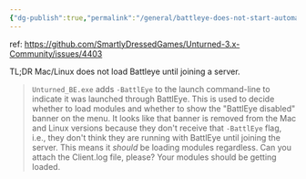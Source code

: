 ```yaml
---
{"dg-publish":true,"permalink":"/general/battleye-does-not-start-automatically-on-mac-or-linux/"}
---
```




ref: https://github.com/SmartlyDressedGames/Unturned-3.x-Community/issues/4403

TL;DR Mac/Linux does not load Battleye until joining a server. 

> `Unturned_BE.exe` adds `-BattlEye` to the launch command-line to indicate it was launched through BattlEye. This is used to decide whether to load modules and whether to show the "BattlEye disabled" banner on the menu. It looks like that banner is removed from the Mac and Linux versions because they don't receive that `-BattlEye` flag, i.e., they don't think they are running with BattlEye until joining the server. This means it _should_ be loading modules regardless. Can you attach the Client.log file, please? Your modules should be getting loaded.
